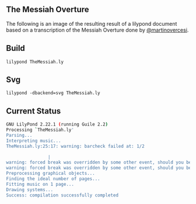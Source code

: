 ## The Messiah Overture

The following is an image of the resulting result of a lilypond document based on a transcription of the Messiah Overture
done by [@martinovercesi](https://www.instagram.com/martinovercesi/).

## Build

    lilypond TheMessiah.ly

## Svg

    lilypond -dbackend=svg TheMessiah.ly

## Current Status

```bash
GNU LilyPond 2.22.1 (running Guile 2.2)
Processing `TheMessiah.ly'
Parsing...
Interpreting music...
TheMessiah.ly:25:17: warning: barcheck failed at: 1/2
		
                |
warning: forced break was overridden by some other event, should you be using bar checks?
warning: forced break was overridden by some other event, should you be using bar checks?
Preprocessing graphical objects...
Finding the ideal number of pages...
Fitting music on 1 page...
Drawing systems...
Success: compilation successfully completed
```
